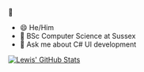 👋
- 😄 He/Him
- 🌱 BSc Computer Science at Sussex
- 💬 Ask me about C# UI development

[![Lewis' GitHub Stats](https://github-readme-stats.vercel.app/api?username=LewisRye)](https://github.com/LewisRye/github-readme-stats)

<!--
**LewisRye/LewisRye** is a ✨ _special_ ✨ repository because its `README.md` (this file) appears on your GitHub profile.

Here are some ideas to get you started:

- 🔭 I’m currently working on ...
- 🌱 I’m currently learning ...
- 👯 I’m looking to collaborate on ...
- 🤔 I’m looking for help with ...
- 💬 Ask me about ...
- 📫 How to reach me: ...
- 😄 Pronouns: ...
- ⚡ Fun fact: ...
-->
